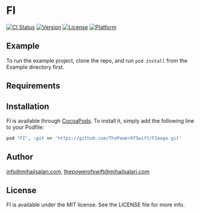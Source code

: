 # FI

[![CI Status](http://img.shields.io/travis/info@mihailsalari.com/FI.svg?style=flat)](https://travis-ci.org/info@mihailsalari.com/FI)
[![Version](https://img.shields.io/cocoapods/v/FI.svg?style=flat)](http://cocoapods.org/pods/FI)
[![License](https://img.shields.io/cocoapods/l/FI.svg?style=flat)](http://cocoapods.org/pods/FI)
[![Platform](https://img.shields.io/cocoapods/p/FI.svg?style=flat)](http://cocoapods.org/pods/FI)

## Example

To run the example project, clone the repo, and run `pod install` from the Example directory first.

## Requirements

## Installation

FI is available through [CocoaPods](http://cocoapods.org). To install
it, simply add the following line to your Podfile:

```ruby
pod "FI", :git => 'https://github.com/ThePowerOfSwift/FImage.git'
```

## Author

info@mihailsalari.com, thepowerofswift@mihailsalari.com

## License

FI is available under the MIT license. See the LICENSE file for more info.
